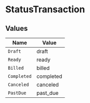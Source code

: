 # StatusTransaction


## Values

| Name        | Value       |
| ----------- | ----------- |
| `Draft`     | draft       |
| `Ready`     | ready       |
| `Billed`    | billed      |
| `Completed` | completed   |
| `Canceled`  | canceled    |
| `PastDue`   | past_due    |